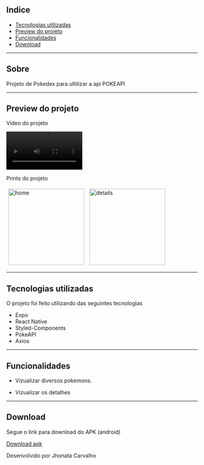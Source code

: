 ## Indice


- [Tecnologias utilizadas](#-tecnologias-utilizadas)
- [Preview do projeto](#-preview-do-projeto)
- [Funcionalidades](#-Funcionalidades)
- [Download](#-Download)
- ---
## Sobre

Projeto de Pokedex para ultilizar a api POKEAPI

---


## Preview do projeto

Video do projeto

<div>
<video width="200" autoplay="true" loop="true" controls src="https://vimeo.com/778390104">
  <iframe src="https://player.vimeo.com/video/778390104?h=cf17aa5a16" width="640" height="564" frameborder="0" allow="autoplay; fullscreen" allowfullscreen></iframe>
</video>
</div>

Prints do projeto

<div>
  <img style="margin: 5px" alt="home" src="https://i.ibb.co/wQSTZyj/Screenshot-2022-12-06-04-26-57-959-com-atlaspose-Pokedex.jpg" width="200">
  <img style="margin: 5px" alt="details" src="https://i.ibb.co/hVnb6G9/Screenshot-2022-12-06-04-27-03-771-com-atlaspose-Pokedex.jpg" width="200">
 
</div>

---

## Tecnologias utilizadas

O projeto foi feito utilizando das seguintes tecnologias

- Expo
- React Native
- Styled-Components
- PokeAPI
- Axios


---

## Funcionalidades

- Vizualizar diversos pokemons.

- Vizualizar os detalhes




---
## Download

Segue o link para download do APK (android)

[Download apk](https://expo.dev/artifacts/eas/dGcvQkwngCBPuv1mzP6GPe.apk)

Desenvolvido por Jhonata Carvalho
